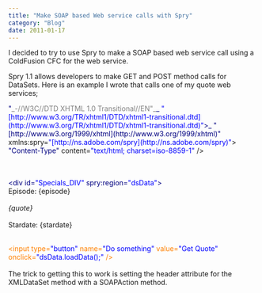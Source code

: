 ```yaml
---
title: "Make SOAP based Web service calls with Spry"
category: "Blog"
date: 2011-01-17
---
```



I decided to try to use Spry to make a SOAP based web service call using a ColdFusion CFC for the web service.

Spry 1.1 allows developers to make GET and POST method calls for DataSets. Here is an example I wrote that calls one of my quote web services; 

<div class="code"><font color="NAVY"><!DOCTYPE html PUBLIC <font color="BLUE">"<font color="GRAY">_-//W3C//DTD XHTML 1.0 Transitional//EN"_</font>_ <font color="BLUE">"[http://www.w3.org/TR/xhtml1/DTD/xhtml1-transitional.dtd](http://www.w3.org/TR/xhtml1/DTD/xhtml1-transitional.dtd)"</font>>_</font></font> <font color="NAVY"><html xmlns=<font color="BLUE">"[http://www.w3.org/1999/xhtml](http://www.w3.org/1999/xhtml)"</font> xmlns:spry=<font color="BLUE">"[http://ns.adobe.com/spry](http://ns.adobe.com/spry)"</font>></font>  
 <font color="NAVY"><head></font>  
 <font color="NAVY"><meta http-equiv=<font color="BLUE">"Content-Type"</font> content=<font color="BLUE">"text/html; charset=iso-8859-1"</font> /></font>  
 <font color="NAVY"><title></font>Call Webservice<font color="NAVY"></title></font>  
 <font color="NAVY"><font color="MAROON"><script language=<font color="BLUE">"JavaScript"</font> type=<font color="BLUE">"text/javascript"</font> src=<font color="BLUE">"spry/includes/xpath.js"</font>></font></font><font color="NAVY"><font color="MAROON"></script></font></font>  
 <font color="NAVY"><font color="MAROON"><script language=<font color="BLUE">"JavaScript"</font> type=<font color="BLUE">"text/javascript"</font> src=<font color="BLUE">"spry/includes/SpryData.js"</font>></font></font><font color="NAVY"><font color="MAROON"></script></font></font>  
 <font color="NAVY"></head></font>  

 <font color="NAVY"><body></font>  
 <font color="NAVY"><font color="MAROON"><script></font></font>  
 var dsData = new Spry.Data.XMLDataSet(<font color="BLUE">"[http://www.fekke.com/com/SpockWS.cfc](http://www.fekke.com/com/SpockWS.cfc)"</font>, <font color="BLUE">"/soapenv:Envelope/soapenv:Body/ns1:getQuoteResponse/getQuoteReturn"</font>, { method: <font color="BLUE">"POST"</font>, postData: '<?xml version=<font color="BLUE">"1.0"</font> encoding=<font color="BLUE">"UTF-8"</font> standalone=<font color="BLUE">"no"</font>?><font color="NAVY"><SOAP-ENV:Envelope xmlns:SOAP-ENV=<font color="BLUE">"[http://schemas.xmlsoap.org/soap/envelope/](http://schemas.xmlsoap.org/soap/envelope/)"</font> xmlns:apachesoap=<font color="BLUE">"[http://xml.apache.org/xml-soap](http://xml.apache.org/xml-soap)"</font> xmlns:impl=<font color="BLUE">"[http://com](http://com)"</font> xmlns:intf=<font color="BLUE">"[http://com](http://com)"</font> xmlns:soapenc=<font color="BLUE">"[http://schemas.xmlsoap.org/soap/encoding/](http://schemas.xmlsoap.org/soap/encoding/)"</font> xmlns:tns1=<font color="BLUE">"[http://rpc.xml.coldfusion](http://rpc.xml.coldfusion)"</font> xmlns:wsdl=<font color="BLUE">"[http://schemas.xmlsoap.org/wsdl/](http://schemas.xmlsoap.org/wsdl/)"</font> xmlns:wsdlsoap=<font color="BLUE">"[http://schemas.xmlsoap.org/wsdl/soap/](http://schemas.xmlsoap.org/wsdl/soap/)"</font> xmlns:xsd=<font color="BLUE">"[http://www.w3.org/2001/XMLSchema](http://www.w3.org/2001/XMLSchema)"</font> xmlns:xsi=<font color="BLUE">"[http://www.w3.org/2001/XMLSchema-instance](http://www.w3.org/2001/XMLSchema-instance)"</font> ></font><font color="NAVY"><SOAP-ENV:Body></font><font color="NAVY"><mns:getQuote xmlns:mns=<font color="BLUE">"[http://com](http://com)"</font> SOAP-ENV:encodingStyle=<font color="BLUE">"[http://schemas.xmlsoap.org/soap/encoding/](http://schemas.xmlsoap.org/soap/encoding/)"</font>></font><font color="NAVY"></mns:getQuote></font><font color="NAVY"></SOAP-ENV:Body></font><font color="NAVY"></SOAP-ENV:Envelope></font>', headers: { <font color="BLUE">"Content-Type"</font>: <font color="BLUE">"text/xml; charset=utf-8"</font>, <font color="BLUE">"SOAPAction"</font>: <font color="BLUE">"[http://localhost:8300/com/SpockWS/getQuote](http://localhost:8300/com/SpockWS/getQuote)"</font> } , useCache: false });  
 dsData.startLoadInterval(<font color="BLUE">10000</font>);  
 <font color="NAVY"><font color="MAROON"></script></font></font>  
 <font color="NAVY"><div id=<font color="BLUE">"Specials_DIV"</font> spry:region=<font color="BLUE">"dsData"</font>></font>  
 Episode: {episode} <font color="NAVY"><br /></font>   
 <font color="NAVY"><em></font>{quote}<font color="NAVY"></em></font><font color="NAVY"><br /></font>   
 Stardate: {stardate}  
 <font color="NAVY"></div></font>  
 <font color="NAVY"><font color="FF8000"><input type=<font color="BLUE">"button"</font> name=<font color="BLUE">"Do something"</font> value=<font color="BLUE">"Get Quote"</font> onclick=<font color="BLUE">"dsData.loadData();"</font> /></font></font>  
 <font color="NAVY"></body></font>  
 <font color="NAVY"></html></font></div>
The trick to getting this to work is setting the header attribute for the XMLDataSet method with a SOAPAction method.